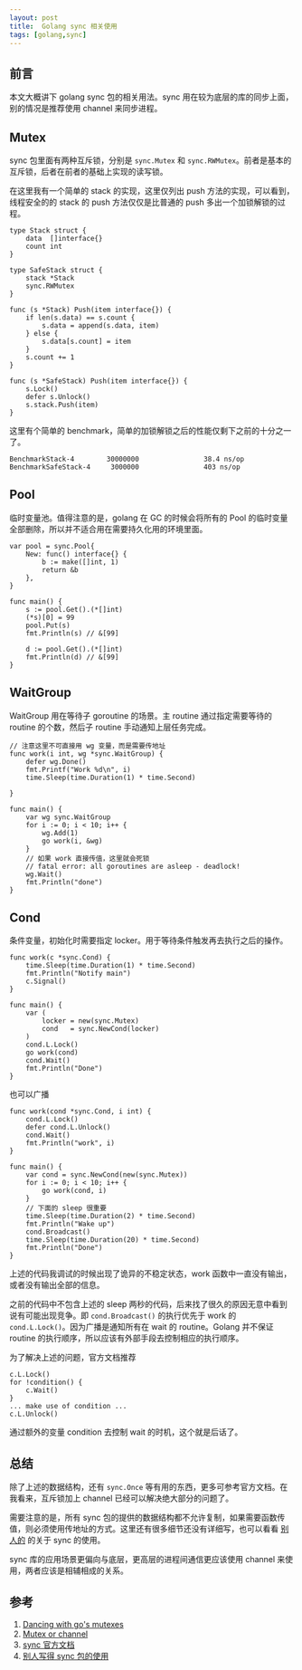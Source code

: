 ```yaml
---
layout: post
title:  Golang sync 相关使用
tags: [golang,sync]
---
```


前言
---

本文大概讲下 golang sync 包的相关用法。sync 用在较为底层的库的同步上面，别的情况是推荐使用 channel 来同步进程。

Mutex
---

sync 包里面有两种互斥锁，分别是 `sync.Mutex` 和 `sync.RWMutex`。前者是基本的互斥锁，后者在前者的基础上实现的读写锁。

在这里我有一个简单的 stack 的实现，这里仅列出 push 方法的实现，可以看到，线程安全的的 stack 的 push 方法仅仅是比普通的 push 多出一个加锁解锁的过程。

```golang
type Stack struct {
	data  []interface{}
	count int
}

type SafeStack struct {
	stack *Stack
	sync.RWMutex
}

func (s *Stack) Push(item interface{}) {
	if len(s.data) == s.count {
		s.data = append(s.data, item)
	} else {
		s.data[s.count] = item
	}
	s.count += 1
}

func (s *SafeStack) Push(item interface{}) {
	s.Lock()
	defer s.Unlock()
	s.stack.Push(item)
}
```

这里有个简单的 benchmark，简单的加锁解锁之后的性能仅剩下之前的十分之一了。

```
BenchmarkStack-4        30000000                38.4 ns/op
BenchmarkSafeStack-4     3000000                403 ns/op
```

Pool
---

临时变量池。值得注意的是，golang 在 GC 的时候会将所有的 Pool 的临时变量全部删除，所以并不适合用在需要持久化用的环境里面。

```golang
var pool = sync.Pool{
	New: func() interface{} {
		b := make([]int, 1)
		return &b
	},
}

func main() {
	s := pool.Get().(*[]int)
	(*s)[0] = 99
	pool.Put(s)
	fmt.Println(s) // &[99]

	d := pool.Get().(*[]int)
	fmt.Println(d) // &[99]
}
```

WaitGroup
---

WaitGroup 用在等待子 goroutine 的场景。主 routine 通过指定需要等待的 routine 的个数，然后子 routine 手动通知上层任务完成。

```golang
// 注意这里不可直接用 wg 变量，而是需要传地址
func work(i int, wg *sync.WaitGroup) {
	defer wg.Done()
	fmt.Printf("Work %d\n", i)
	time.Sleep(time.Duration(1) * time.Second)

}

func main() {
	var wg sync.WaitGroup
	for i := 0; i < 10; i++ {
		wg.Add(1)
		go work(i, &wg)
	}
	// 如果 work 直接传值，这里就会死锁
	// fatal error: all goroutines are asleep - deadlock!
	wg.Wait()
	fmt.Println("done")
}
```

Cond
---

条件变量，初始化时需要指定 locker。用于等待条件触发再去执行之后的操作。

```golang
func work(c *sync.Cond) {
	time.Sleep(time.Duration(1) * time.Second)
	fmt.Println("Notify main")
	c.Signal()
}

func main() {
	var (
		locker = new(sync.Mutex)
		cond   = sync.NewCond(locker)
	)
	cond.L.Lock()
	go work(cond)
	cond.Wait()
	fmt.Println("Done")
}
```

也可以广播

```golang
func work(cond *sync.Cond, i int) {
	cond.L.Lock()
	defer cond.L.Unlock()
	cond.Wait()
	fmt.Println("work", i)
}

func main() {
	var cond = sync.NewCond(new(sync.Mutex))
	for i := 0; i < 10; i++ {
		go work(cond, i)
	}
	// 下面的 sleep 很重要
	time.Sleep(time.Duration(2) * time.Second)
	fmt.Println("Wake up")
	cond.Broadcast()
	time.Sleep(time.Duration(20) * time.Second)
	fmt.Println("Done")
}
```

上述的代码我调试的时候出现了诡异的不稳定状态，work 函数中一直没有输出，或者没有输出全部的信息。

之前的代码中不包含上述的 sleep 两秒的代码，后来找了很久的原因无意中看到说有可能出现竞争。即 `cond.Broadcast()` 的执行优先于 work 的 `cond.L.Lock()`。因为广播是通知所有在 wait 的 routine。Golang 并不保证 routine 的执行顺序，所以应该有外部手段去控制相应的执行顺序。

为了解决上述的问题，官方文档推荐

```golang
c.L.Lock()
for !condition() {
    c.Wait()
}
... make use of condition ...
c.L.Unlock()
```

通过额外的变量 condition 去控制 wait 的时机，这个就是后话了。

总结
---

除了上述的数据结构，还有 `sync.Once` 等有用的东西，更多可参考官方文档。在我看来，互斥锁加上 channel 已经可以解决绝大部分的问题了。

需要注意的是，所有 sync 包的提供的数据结构都不允许复制，如果需要函数传值，则必须使用传地址的方式。这里还有很多细节还没有详细写，也可以看看 [别人的][4] 的关于 sync 的使用。

sync 库的应用场景更偏向与底层，更高层的进程间通信更应该使用 channel 来使用，两者应该是相辅相成的关系。

参考
---

1. [Dancing with go's mutexes][1]
2. [Mutex or channel][2]
3. [sync 官方文档][3]
4. [别人写得 sync 包的使用][4]


  [1]: https://medium.com/@deckarep/dancing-with-go-s-mutexes-92407ae927bf#.yflgzc611
  [2]: https://github.com/golang/go/wiki/MutexOrChannel
  [3]: https://golang.org/pkg/sync/
  [4]: https://github.com/polaris1119/The-Golang-Standard-Library-by-Example/blob/master/chapter16/16.01.md
